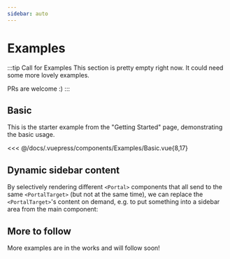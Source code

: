 ```yaml
---
sidebar: auto
---
```


# Examples

:::tip Call for Examples
This section is pretty empty right now. It could need some more lovely examples.

PRs are welcome :)
:::

## Basic

This is the starter example from the "Getting Started" page, demonstrating the basic usage.

<SplitDisplay active="code">
  <Examples-Basic slot="example" />
  <<< @/docs/.vuepress/components/Examples/Basic.vue{8,17}
</SplitDisplay>

## Dynamic sidebar content

By selectively rendering different `<Portal>` components that all send to the same `<PortalTarget>` (but not at the same time), we can replace the `<PortalTarget>`'s content on demand, e.g. to put something into a sidebar area from the main component:

## More to follow

More examples are in the works and will follow soon!
